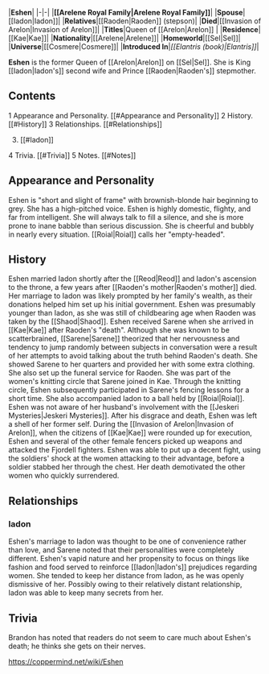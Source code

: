 |**Eshen**|
|-|-|
|**[[Arelene Royal Family\|Arelene Royal Family]]**|
|**Spouse**|[[Iadon\|Iadon]]|
|**Relatives**|[[Raoden\|Raoden]] (stepson)|
|**Died**|[[Invasion of Arelon\|Invasion of Arelon]]|
|**Titles**|Queen of [[Arelon\|Arelon]] |
|**Residence**|[[Kae\|Kae]]|
|**Nationality**|[[Arelene\|Arelene]]|
|**Homeworld**|[[Sel\|Sel]]|
|**Universe**|[[Cosmere\|Cosmere]]|
|**Introduced In**|*[[Elantris (book)\|Elantris]]*|

**Eshen** is the former Queen of [[Arelon\|Arelon]] on [[Sel\|Sel]]. She is King [[Iadon\|Iadon's]] second wife and Prince [[Raoden\|Raoden's]] stepmother.

## Contents

1 Appearance and Personality. [[#Appearance and Personality]] 
2 History. [[#History]] 
3 Relationships. [[#Relationships]] 

3. [[#Iadon]] 


4 Trivia. [[#Trivia]] 
5 Notes. [[#Notes]] 


## Appearance and Personality
Eshen is "short and slight of frame" with brownish-blonde hair beginning to grey. She has a high-pitched voice.
Eshen is highly domestic, flighty, and far from intelligent. She will always talk to fill a silence, and she is more prone to inane babble than serious discussion. She is cheerful and bubbly in nearly every situation. [[Roial\|Roial]] calls her "empty-headed".

## History
Eshen married Iadon shortly after the [[Reod\|Reod]] and Iadon's ascension to the throne, a few years after [[Raoden's mother\|Raoden's mother]] died. Her marriage to Iadon was likely prompted by her family's wealth, as their donations helped him set up his initial government. Eshen was presumably younger than Iadon, as she was still of childbearing age when Raoden was taken by the [[Shaod\|Shaod]].
Eshen received Sarene when she arrived in [[Kae\|Kae]] after Raoden's "death". Although she was known to be scatterbrained, [[Sarene\|Sarene]] theorized that her nervousness and tendency to jump randomly between subjects in conversation were a result of her attempts to avoid talking about the truth behind Raoden's death. She showed Sarene to her quarters and provided her with some extra clothing. She also set up the funeral service for Raoden.
She was part of the women's knitting circle that Sarene joined in Kae. Through the knitting circle, Eshen subsequently participated in Sarene's fencing lessons for a short time. She also accompanied Iadon to a ball held by [[Roial\|Roial]].
Eshen was not aware of her husband's involvement with the [[Jeskeri Mysteries\|Jeskeri Mysteries]]. After his disgrace and death, Eshen was left a shell of her former self.
During the [[Invasion of Arelon\|Invasion of Arelon]], when the citizens of [[Kae\|Kae]] were rounded up for execution, Eshen and several of the other female fencers picked up weapons and attacked the Fjordell fighters. Eshen was able to put up a decent fight, using the soldiers' shock at the women attacking to their advantage, before a soldier stabbed her through the chest. Her death demotivated the other women who quickly surrendered.

## Relationships
### Iadon
Eshen's marriage to Iadon was thought to be one of convenience rather than love, and Sarene noted that their personalities were completely different. Eshen's vapid nature and her propensity to focus on things like fashion and food served to reinforce [[Iadon\|Iadon's]] prejudices regarding women. She tended to keep her distance from Iadon, as he was openly dismissive of her. Possibly owing to their relatively distant relationship, Iadon was able to keep many secrets from her.

## Trivia
Brandon has noted that readers do not seem to care much about Eshen's death; he thinks she gets on their nerves.


https://coppermind.net/wiki/Eshen